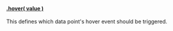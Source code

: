 #### <a name="value" href="#wiki-value">.hover( value )</a>

This defines which data point's hover event should be triggered.

